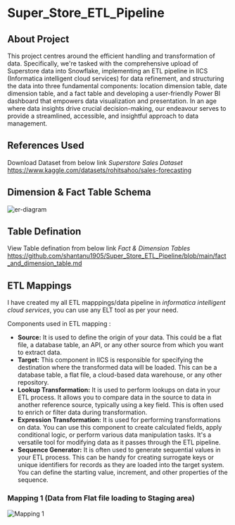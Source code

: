 # Super_Store_ETL_Pipeline


## About Project 
This project centres around the efficient handling and transformation of data. Specifically, we're tasked with the comprehensive upload of Superstore data into Snowflake, implementing an ETL pipeline in IICS (Informatica intelligent cloud services) for data refinement, and structuring the data into three fundamental components: location dimension table, date dimension table, and a fact table and developing a user-friendly Power BI dashboard that empowers data visualization and presentation. In an age where data insights drive crucial decision-making, our endeavour serves to provide a streamlined, accessible, and insightful approach to data management. 

## References Used
Download Dataset from below link *Superstore Sales Dataset*
https://www.kaggle.com/datasets/rohitsahoo/sales-forecasting

## Dimension & Fact Table Schema 
![er-diagram](https://github.com/shantanu1905/Super_Store_ETL_Pipeline/assets/59206895/e2d19afc-69e9-49c0-9a64-52fba8b11aa6)

## Table Defination 
View Table defination from below link *Fact & Dimension Tables* <br>
https://github.com/shantanu1905/Super_Store_ETL_Pipeline/blob/main/fact_and_dimension_table.md

## ETL Mappings 
I have created my all ETL mapppings/data pipeline in *informatica intelligent cloud services*, you can use any ELT tool as per your need.

Components used in ETL mapping : 

- **Source:** It is used to define the origin of your data. This could be a flat file, a database table, an API, or any other source from which you want to extract data. 
- **Target:** This component in IICS is responsible for specifying the destination where the transformed data will be loaded. This can be a database table, a flat file, a cloud-based data warehouse, or any other repository. 
- **Lookup Transformation:** It is used to perform lookups on data in your ETL process. It allows you to compare data in the source to data in another reference source, typically using a key field. This is often used to enrich or filter data during transformation.  
- **Expression Transformation:** It is used for performing transformations on data. You can use this component to create calculated fields, apply conditional logic, or perform various data manipulation tasks. It's a versatile tool for modifying data as it passes through the ETL pipeline. 
- **Sequence Generator:** It is often used to generate sequential values in your ETL process. This can be handy for creating surrogate keys or unique identifiers for records as they are loaded into the target system. You can define the starting value, increment, and other properties of the sequence.

### Mapping 1 (Data from Flat file loading to  Staging area)

![Mapping 1](https://github.com/shantanu1905/Super_Store_ETL_Pipeline/assets/59206895/f8bdb280-2be3-41fe-914a-560d1eaee125)




